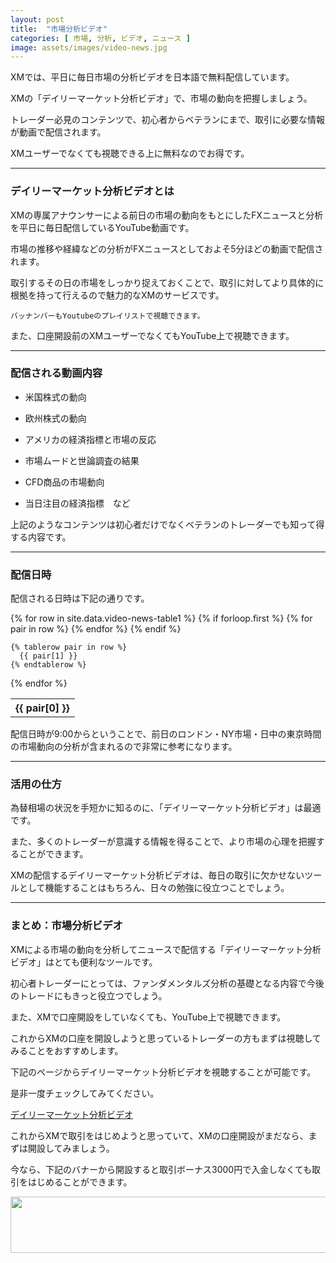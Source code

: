 ```yaml
---
layout: post
title:  "市場分析ビデオ"
categories: [ 市場, 分析, ビデオ, ニュース ]
image: assets/images/video-news.jpg
---
```


XMでは、平日に毎日市場の分析ビデオを日本語で無料配信しています。

XMの「デイリーマーケット分析ビデオ」で、市場の動向を把握しましょう。

トレーダー必見のコンテンツで、初心者からベテランにまで、取引に必要な情報が動画で配信されます。

XMユーザーでなくても視聴できる上に無料なのでお得です。


<hr>

### デイリーマーケット分析ビデオとは

XMの専属アナウンサーによる前日の市場の動向をもとにしたFXニュースと分析を平日に毎日配信しているYouTube動画です。

市場の推移や経緯などの分析がFXニュースとしておよそ5分ほどの動画で配信されます。

取引するその日の市場をしっかり捉えておくことで、取引に対してより具体的に根拠を持って行えるので魅力的なXMのサービスです。

`バッナンバーもYoutubeのプレイリストで視聴できます。`


また、口座開設前のXMユーザーでなくてもYouTube上で視聴できます。


<hr>

### 配信される動画内容

- 米国株式の動向

- 欧州株式の動向

- アメリカの経済指標と市場の反応

- 市場ムードと世論調査の結果

- CFD商品の市場動向

- 当日注目の経済指標　など


上記のようなコンテンツは初心者だけでなくベテランのトレーダーでも知って得する内容です。



<hr>

### 配信日時

配信される日時は下記の通りです。

<table>
  {% for row in site.data.video-news-table1 %}
    {% if forloop.first %}
    <tr>
      {% for pair in row %}
        <th>{{ pair[0] }}</th>
      {% endfor %}
    </tr>
    {% endif %}

    {% tablerow pair in row %}
      {{ pair[1] }}
    {% endtablerow %}
  {% endfor %}
</table>

配信日時が9:00からということで、前日のロンドン・NY市場・日中の東京時間の市場動向の分析が含まれるので非常に参考になります。


<hr>


### 活用の仕方

為替相場の状況を手短かに知るのに、「デイリーマーケット分析ビデオ」は最適です。

また、多くのトレーダーが意識する情報を得ることで、より市場の心理を把握することができます。

XMの配信するデイリーマーケット分析ビデオは、毎日の取引に欠かせないツールとして機能することはもちろん、日々の勉強に役立つことでしょう。


<hr>


### まとめ：市場分析ビデオ

XMによる市場の動向を分析してニュースで配信する「デイリーマーケット分析ビデオ」はとても便利なツールです。

初心者トレーダーにとっては、ファンダメンタルズ分析の基礎となる内容で今後のトレードにもきっと役立つでしょう。

また、XMで口座開設をしていなくても、YouTube上で視聴できます。

これからXMの口座を開設しようと思っているトレーダーの方もまずは視聴してみることをおすすめします。

 下記のページからデイリーマーケット分析ビデオを視聴することが可能です。

是非一度チェックしてみてください。

<a href="https://clicks.affstrack.com/c?m=47994&c=550036">デイリーマーケット分析ビデオ</a>

これからXMで取引をはじめようと思っていて、XMの口座開設がまだなら、まずは開設してみましょう。

今なら、下記のバナーから開設すると取引ボーナス3000円で入金しなくても取引をはじめることができます。

<a href="https://clicks.affstrack.com/c?m=9257&c=550036" referrerpolicy="no-referrer-when-downgrade"><img src="https://ads.affstrack.com/i/9257?c=550036" width="728" height="90" referrerpolicy="no-referrer-when-downgrade"/></a>